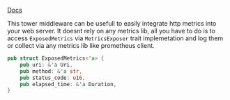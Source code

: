 [Docs](https://docs.rs/http_metware/0.1.1/http_metware/)

This tower middleware can be usefull to easily integrate http metrics into your web server.
It doesnt rely on any metrics lib, all you have to do is to access `ExposedMetrics` via `MetricsExposer` trait implemetation and log them or collect via any metrics lib like prometheus client.
```rust
pub struct ExposedMetrics<'a> {
    pub uri: &'a Uri,
    pub method: &'a str,
    pub status_code: u16,
    pub elapsed_time: &'a Duration,
}
```

